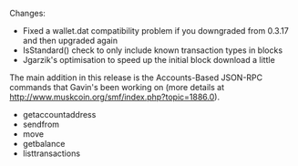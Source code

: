 Changes:
* Fixed a wallet.dat compatibility problem if you downgraded from 0.3.17 and then upgraded again
* IsStandard() check to only include known transaction types in blocks
* Jgarzik's optimisation to speed up the initial block download a little

The main addition in this release is the Accounts-Based JSON-RPC commands that Gavin's been working on (more details at http://www.muskcoin.org/smf/index.php?topic=1886.0).  
* getaccountaddress
* sendfrom
* move
* getbalance
* listtransactions
